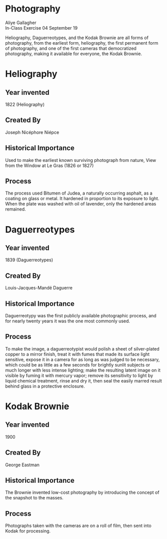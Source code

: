 # Photography  
Aliye Gallagher  
In-Class Exercise 04
September 19

Heliography, Daguerreotypes, and the Kodak Brownie are all forms of photography, from the earliest form, heliography, the first permanent form of photography, and one of the first cameras that democratized photography, making it available for everyone, the Kodak Brownie.

# Heliography
## Year invented
1822 (Heliography)

## Created By
Joseph Nicéphore Niépce

## Historical Importance
Used to make the earliest known surviving photograph from nature, View from the Window at Le Gras (1826 or 1827)

## Process
The process used Bitumen of Judea, a naturally occurring asphalt, as a coating on glass or metal. It hardened in proportion to its exposure to light. When the plate was washed with oil of lavender, only the hardened areas remained.

# Daguerreotypes
## Year invented
1839 (Daguerreotypes)

## Created By
Louis-Jacques-Mandé Daguerre

## Historical Importance
Daguerreotypy was the first publicly available photographic process, and for nearly twenty years it was the one most commonly used.

## Process
To make the image, a daguerreotypist would polish a sheet of silver-plated copper to a mirror finish, treat it with fumes that made its surface light sensitive, expose it in a camera for as long as was judged to be necessary, which could be as little as a few seconds for brightly sunlit subjects or much longer with less intense lighting; make the resulting latent image on it visible by fuming it with mercury vapor; remove its sensitivity to light by liquid chemical treatment, rinse and dry it, then seal the easily marred result behind glass in a protective enclosure.


# Kodak Brownie
## Year invented
1900

## Created By
George Eastman

## Historical Importance
The Brownie invented low-cost photography by introducing the concept of the snapshot to the masses.

## Process
Photographs taken with the cameras are on a roll of film, then sent into Kodak for processing.

